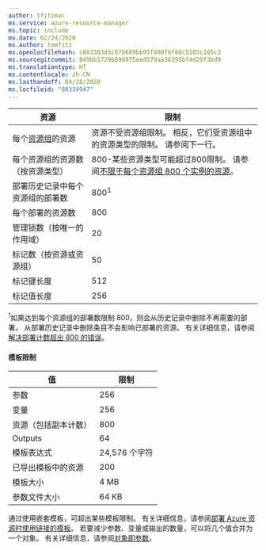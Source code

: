 ```yaml
---
author: tfitzmac
ms.service: azure-resource-manager
ms.topic: include
ms.date: 02/24/2020
ms.author: tomfitz
ms.openlocfilehash: c883383d3c870689bb95f808f6f60c5185c165c3
ms.sourcegitcommit: 849bb1729b89d075eed579aa36395bf4d29f3bd9
ms.translationtype: HT
ms.contentlocale: zh-CN
ms.lasthandoff: 04/28/2020
ms.locfileid: "80334947"
---
```

| 资源 | 限制 |
| --- | --- |
| 每个[资源组](../articles/azure-resource-manager/management/overview.md#resource-groups)的资源 | 资源不受资源组限制。 相反，它们受资源组中的资源类型的限制。 请参阅下一行。 |
| 每个资源组的资源数（按资源类型） |800-某些资源类型可能超过800限制。 请参阅[不限于每个资源组 800 个实例的资源](../articles/azure-resource-manager/management/resources-without-resource-group-limit.md)。 |
| 部署历史记录中每个资源组的部署数 |800<sup>1</sup> |
| 每个部署的资源数 |800 |
| 管理锁数（按唯一的作用域） |20 |
| 标记数（按资源或资源组） |50 |
| 标记键长度 |512 |
| 标记值长度 |256 |

<sup>1</sup>如果达到每个资源组的部署数限制 800，则会从历史记录中删除不再需要的部署。 从部署历史记录中删除条目不会影响已部署的资源。 有关详细信息，请参阅[解决部署计数超出 800 的错误](../articles/azure-resource-manager/templates/deployment-quota-exceeded.md)。

#### <a name="template-limits"></a>模板限制

| 值 | 限制 |
| --- | --- |
| 参数 |256 |
| 变量 |256 |
| 资源（包括副本计数） |800 |
| Outputs |64 |
| 模板表达式 |24,576 个字符 |
| 已导出模板中的资源 |200 |
| 模板大小 |4 MB |
| 参数文件大小 |64 KB |

通过使用嵌套模板，可超出某些模板限制。 有关详细信息，请参阅[部署 Azure 资源时使用链接的模板](../articles/azure-resource-manager/templates/linked-templates.md)。 若要减少参数、变量或输出的数量，可以将几个值合并为一个对象。 有关详细信息，请参阅[对象即参数](../articles/azure-resource-manager/resource-manager-objects-as-parameters.md)。
